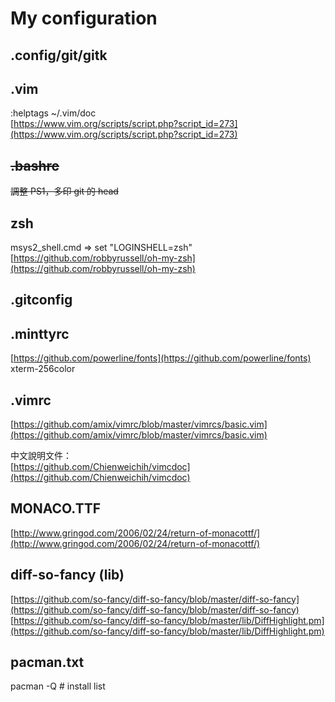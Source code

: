 # My configuration

## .config/git/gitk

## .vim
:helptags ~/.vim/doc  
[https://www.vim.org/scripts/script.php?script_id=273](https://www.vim.org/scripts/script.php?script_id=273)

## ~~.bashrc~~
~~調整 PS1，多印 git 的 head~~

## zsh
msys2_shell.cmd => set "LOGINSHELL=zsh"  
[https://github.com/robbyrussell/oh-my-zsh](https://github.com/robbyrussell/oh-my-zsh)  

## .gitconfig

## .minttyrc
[https://github.com/powerline/fonts](https://github.com/powerline/fonts)  
xterm-256color

## .vimrc
[https://github.com/amix/vimrc/blob/master/vimrcs/basic.vim](https://github.com/amix/vimrc/blob/master/vimrcs/basic.vim)

中文說明文件：  
[https://github.com/Chienweichih/vimcdoc](https://github.com/Chienweichih/vimcdoc)

## MONACO.TTF
[http://www.gringod.com/2006/02/24/return-of-monacottf/](http://www.gringod.com/2006/02/24/return-of-monacottf/)

## diff-so-fancy (lib)
[https://github.com/so-fancy/diff-so-fancy/blob/master/diff-so-fancy](https://github.com/so-fancy/diff-so-fancy/blob/master/diff-so-fancy)  
[https://github.com/so-fancy/diff-so-fancy/blob/master/lib/DiffHighlight.pm](https://github.com/so-fancy/diff-so-fancy/blob/master/lib/DiffHighlight.pm)

## pacman.txt
pacman -Q    # install list
